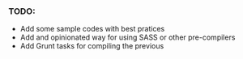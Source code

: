 ### TODO:

* Add some sample codes with best pratices
* Add and opinionated way for using SASS or other pre-compilers
* Add Grunt tasks for compiling the previous